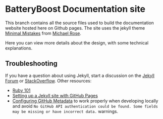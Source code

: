 # BatteryBoost Documentation site

This branch contains all the source files used to build the documentation website hosted here on Github pages. The site uses the jekyll theme [Minimal Mistakes](https://mmistakes.github.io/minimal-mistakes/about/) from [Michael Rose](https://mademistakes.com/).

Here you can view more details about the design, with some technical explanations.

## Troubleshooting

If you have a question about using Jekyll, start a discussion on the [Jekyll Forum](https://talk.jekyllrb.com/) or [StackOverflow](https://stackoverflow.com/questions/tagged/jekyll). Other resources:

- [Ruby 101](https://jekyllrb.com/docs/ruby-101/)
- [Setting up a Jekyll site with GitHub Pages](https://jekyllrb.com/docs/github-pages/)
- [Configuring GitHub Metadata](https://github.com/jekyll/github-metadata/blob/master/docs/configuration.md#configuration) to work properly when developing locally and avoid `No GitHub API authentication could be found. Some fields may be missing or have incorrect data.` warnings.
